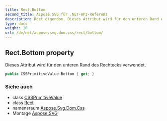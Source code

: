 ```yaml
---
title: Rect.Bottom
second_title: Aspose.SVG für .NET-API-Referenz
description: Rect eigendom. Dieses Attribut wird für den unteren Rand des Rechtecks verwendet.
type: docs
weight: 10
url: /de/net/aspose.svg.dom.css/rect/bottom/
---
```

## Rect.Bottom property

Dieses Attribut wird für den unteren Rand des Rechtecks verwendet.

```csharp
public CSSPrimitiveValue Bottom { get; }
```

### Siehe auch

* class [CSSPrimitiveValue](../../cssprimitivevalue/)
* class [Rect](../)
* namensraum [Aspose.Svg.Dom.Css](../../rect/)
* Montage [Aspose.SVG](../../../)


